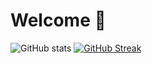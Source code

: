 # Welcome 👋
![GitHub stats](https://github-readme-stats.vercel.app/api?username=audsis&show_icons=true&theme=transparent&hide_border=true) [![GitHub Streak](https://streak-stats.demolab.com?user=audsis&theme=transparent&hide_border=true&short_numbers=true)](https://git.io/streak-stats)
